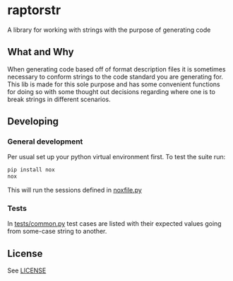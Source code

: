 # raptorstr

A library for working with strings with the purpose of generating code

## What and Why

When generating code based off of format description files it is sometimes necessary to conform strings to the code standard you are generating for. This lib is made for this sole purpose and has some convenient functions for doing so with some thought out decisions regarding where one is to break strings in different scenarios. 

## Developing

### General development

Per usual set up your python virtual environment first.
To test the suite run:
```bash
pip install nox
nox
```
This will run the sessions defined in [noxfile.py](noxfile.py)

### Tests
In [tests/common.py](tests/common.py) test cases are listed with their expected values going from some-case string to another.

## License
See [LICENSE](LICENSE)